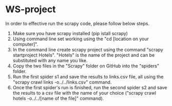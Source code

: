 # WS-project

In order to effective run the scrapy code, please follow below steps. 

1. Make sure you have scrapy installed (pip istall scrapy)
2. Using command line set working using the "cd [location on your computer]". 
3. In the command line create scrapy project using the command "scrapy startproject Hotels". "Hotels" is the name of the project and can be substituted with any name you like. 
4. Copy the two files in the "Scrapy" folder on GitHub into the "spiders" folder.
5. Run the first spider s1 and save the results to links.csv file, all using the "scrapy crawl links -o../../links.csv" command. 
6. Once the first spider's run is finished, run the second spider s2 and save the results to a csv file with the name of your choice ("scrapy crawl hotels -o../../[name of the file]" command). 

